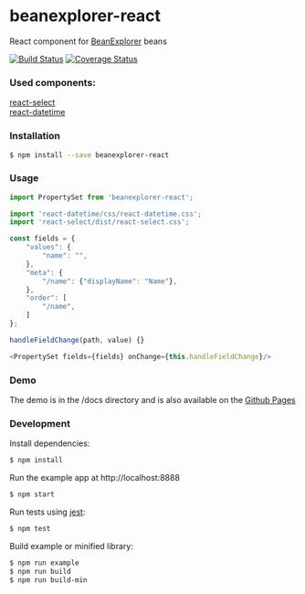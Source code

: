 # beanexplorer-react 
React component for [BeanExplorer](https://github.com/DevelopmentOnTheEdge/beanexplorer) beans

[![Build Status](https://travis-ci.org/DevelopmentOnTheEdge/beanexplorer-react.svg?branch=master)](https://travis-ci.org/DevelopmentOnTheEdge/beanexplorer-react) [![Coverage Status](https://coveralls.io/repos/github/DevelopmentOnTheEdge/beanexplorer-react/badge.svg?branch=master)](https://coveralls.io/github/DevelopmentOnTheEdge/beanexplorer-react?branch=master)

### Used components:  
[react-select](https://github.com/JedWatson/react-select)  
[react-datetime](https://github.com/YouCanBookMe/react-datetime)

### Installation
```sh
$ npm install --save beanexplorer-react
```

### Usage
```js
import PropertySet from 'beanexplorer-react';

import 'react-datetime/css/react-datetime.css';
import 'react-select/dist/react-select.css';

```
```js
const fields = {
    "values": {
        "name": "",
    },
    "meta": {
        "/name": {"displayName": "Name"},
    },
    "order": [
        "/name",
    ]
};
```
```js
handleFieldChange(path, value) {}
```
```js
<PropertySet fields={fields} onChange={this.handleFieldChange}/>
```

### Demo
The demo is in the /docs directory and is also available on the [Github Pages](https://developmentontheedge.github.io/beanexplorer-react/)

### Development

Install dependencies:
```sh
$ npm install
```

Run the example app at http://localhost:8888
```sh
$ npm start
```

Run tests using [jest](https://github.com/facebook/jest):
```sh
$ npm test
```

Build example or minified library:
```sh
$ npm run example
$ npm run build
$ npm run build-min
```
